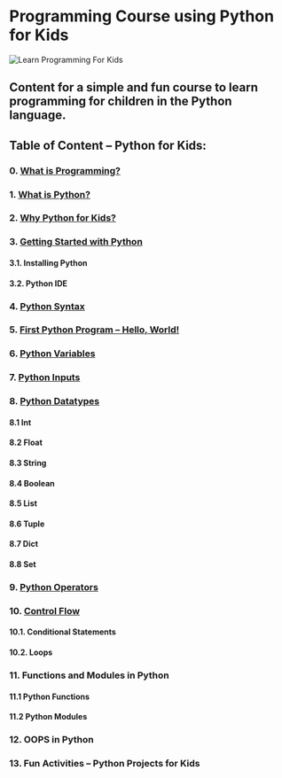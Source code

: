# Programming Course using Python for Kids

![Learn Programming For Kids](https://img.freepik.com/free-vector/brainstorming-concept-landing-page_23-2148322843.jpg?size=626&ext=jpg&ga=GA1.1.1325767142.1703806253&semt=ais)

## Content for a simple and fun course to learn programming for children in the Python language.

## Table of Content – Python for Kids:

### 0. [What is Programming?](https://github.com/Islam-hady9/Programming-Course-using-Python-for-Kids/blob/main/Lesson%201.pptx)
### 1. [What is Python?](https://github.com/Islam-hady9/Programming-Course-using-Python-for-Kids/blob/main/Lesson%202.pptx)
### 2. [Why Python for Kids?](https://github.com/Islam-hady9/Programming-Course-using-Python-for-Kids/blob/main/Lesson%202.pptx)
### 3. [Getting Started with Python](https://github.com/Islam-hady9/Programming-Course-using-Python-for-Kids/blob/main/Lesson%202.pptx)
#### 3.1. Installing Python
#### 3.2. Python IDE
### 4. [Python Syntax](https://github.com/Islam-hady9/Programming-Course-using-Python-for-Kids/blob/main/Lesson%202.pptx)
### 5. [First Python Program – Hello, World!](https://github.com/Islam-hady9/Programming-Course-using-Python-for-Kids/blob/main/Lesson%202.pptx)
### 6. [Python Variables](https://github.com/Islam-hady9/Programming-Course-using-Python-for-Kids/blob/main/Lesson%203.pptx)
### 7. [Python Inputs](https://github.com/Islam-hady9/Programming-Course-using-Python-for-Kids/blob/main/Lesson%203.pptx)
### 8. [Python Datatypes](https://github.com/Islam-hady9/Programming-Course-using-Python-for-Kids/blob/main/Lesson%204.pptx)
#### 8.1 Int
#### 8.2 Float
#### 8.3 String
#### 8.4 Boolean
#### 8.5 List
#### 8.6 Tuple
#### 8.7 Dict
#### 8.8 Set
### 9. [Python Operators](https://github.com/Islam-hady9/Programming-Course-using-Python-for-Kids/blob/main/Lesson%206.pptx)
### 10. [Control Flow](https://github.com/Islam-hady9/Programming-Course-using-Python-for-Kids/blob/main/Lesson%207.pptx)
#### 10.1. Conditional Statements  
#### 10.2. Loops 
### 11. Functions and Modules in Python
#### 11.1 Python Functions
#### 11.2 Python Modules
### 12. OOPS in Python
### 13. Fun Activities – Python Projects for Kids
